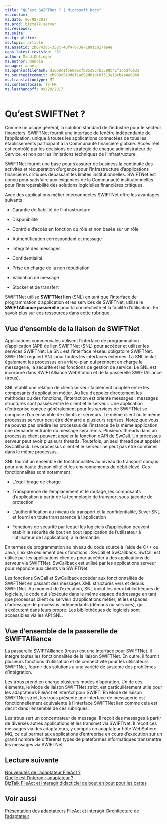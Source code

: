 ```yaml
---
title: "Qu’est SWIFTNet ? | Microsoft Docs"
ms.custom: 
ms.date: 06/08/2017
ms.prod: biztalk-server
ms.reviewer: 
ms.suite: 
ms.tgt_pltfrm: 
ms.topic: article
ms.assetid: 2b074385-352c-40f4-b73e-1891c627aa4e
caps.latest.revision: "8"
author: MandiOhlinger
ms.author: mandia
manager: anneta
ms.openlocfilehash: d1668c1f568a6cfb853957b3598b41f1cbdf6e33
ms.sourcegitcommit: cb908c540d8f1a692d01dc8f313e16cb4b4e696d
ms.translationtype: MT
ms.contentlocale: fr-FR
ms.lasthandoff: 09/20/2017
---
```

# <a name="what-is-swiftnet"></a>Qu’est SWIFTNet ?
Comme un usage général, la solution standard de l’industrie pour le secteur financiers, SWIFTNet fournit une interface de fenêtre indépendante de l’application, unique à toutes les applications connectées de tous les établissements participant à la Communauté financière globale. Accès réel est contrôlé par les décisions de stratégie de chaque administrateur de Service, et non par les limitations techniques de l’infrastructure.  
  
 SWIFTNet fournit une base pour s’assurer de business la continuité des activités et récupération d’urgence pour l’infrastructure d’applications financières critiques dépassant les limites institutionnelles. SWIFTNet est conçu pour satisfaire aux exigences de la Communauté institutionnelles pour l’interopérabilité des solutions logicielles financières critiques.  
  
 Avec des applications métier interconnectés SWIFTNet offre les avantages suivants :  
  
-   Garantie de fiabilité de l’infrastructure  
  
-   Disponibilité  
  
-   Contrôle d’accès en fonction du rôle et non basée sur un rôle  
  
-   Authentification correspondant et message  
  
-   Intégrité des messages  
  
-   Confidentialité  
  
-   Prise en charge de la non répudiation  
  
-   Validation de message  
  
-   Stocker et de transfert  

SWIFTNet utilise **SWIFTNet lien** (SNL) en tant que l’interface de programmation d’application et les services de SWIFTNet, utilise le **SWIFTAlliance passerelle** pour la connectivité et la facilité d’utilisation. En savoir plus sur ces ressources dans cette rubrique.

## <a name="swiftnet-link-overview"></a>Vue d’ensemble de la liaison de SWIFTNet

Applications commerciales utilisent l’interface de programmation d’application (API) de lien SWIFTNet (SNL) pour accéder et utiliser les services SWIFTNet. Le SNL est l’interface réseau obligatoire SWIFTNet. SWIFTNet requiert SNL pour toutes les interfaces externes. La SNL inclut également les processus en arrière-plan qui prennent en charge la messagerie, la sécurité et les fonctions de gestion de service. Le SNL est incorporé dans SWIFTAlliance WebStation et de la passerelle SWIFTAlliance (trous).  
  
 SNL établit une relation de client/serveur faiblement couplée entre les composants d’application métier. Au lieu d’appeler directement les méthodes ou des fonctions, l’interaction est orienté messages : messages structurés sont passés entre le client et le serveur. Une application d’entreprise conçue généralement pour les services de SWIFTNet se compose d’un ensemble de clients et serveurs. Le même client ou le même processus serveur peut être démarré à plusieurs reprises. Notez que vous ne pouvez pas prédire les processus de l’instance de la même application, une demande entrante du message sera remis. Plusieurs threads dans un processus client peuvent appeler la fonction d’API de SwCall. Un processus serveur peut avoir plusieurs threads. Toutefois, un seul thread peut appeler SwCallback. Les processus client et le serveur ne peut pas être combinés dans le même processus.  
  
 SNL fournit un ensemble de fonctionnalités au niveau du transport conçus pour une haute disponibilité et les environnements de débit élevé. Ces fonctionnalités sont notamment :  
  
-   L’équilibrage de charge  
  
-   Transparence de l’emplacement et le routage, les composants d’application à partir de la technologie de transport sous-jacente de protection  
  
-   L’authentification au niveau du transport et la confidentialité, Sever SNL et fourni en toute transparence à l’application  
  
-   Fonctions de sécurité par lequel les logiciels d’application peuvent établir la sécurité de bout en bout (application de l’utilisateur à l’utilisateur de l’application), à la demande.  
  
 En termes de programmation au niveau du code source à l’aide de C++ ou Java, il existe seulement deux fonctions : SwCall et SwCallback. SwCall est utilisé par les applications clientes pour accéder à des applications de serveur via SWIFTNet. SwCallback est utilisé par les applications serveur pour répondre aux clients via SWIFTNet.  
  
 Les fonctions SwCall et SwCallback accéder aux fonctionnalités de SWIFTNet en passant des messages XML structurés vers et depuis SWIFTNet. Au moment de l’exécution, SNL inclut les deux bibliothèques de logiciels, le code qui s’exécute dans le même espace d’adressage en tant que processus client ou serveur d’applications métier, et les espaces d’adressage de processus indépendants (démons ou services), qui s’exécutent dans leurs propre. Les bibliothèques de logiciels sont accessibles via les API SNL.  

## <a name="swiftalliance-gateway-overview"></a>Vue d’ensemble de la passerelle de SWIFTAlliance
  
La passerelle SWIFTAlliance (trous) est une interface pour SWIFTNet. Il intègre toutes les fonctionnalités de la liaison SWIFTNet. En outre, il fournit plusieurs fonctions d’utilisation et de connectivité pour les utilisateurs SWIFTNet, fournir des solutions à une variété de système des problèmes d’intégration.  
  
 Les trous prend en charge plusieurs modes d’opération. Un de ces éléments, le Mode de liaison SWIFTNet strict, est particulièrement utile pour les adaptateurs FileAct et InterAct pour SWIFT. En Mode de liaison SWIFTNet strict, les trous présente une interface de messagerie est fonctionnellement équivalente à l’interface SWIFTNet lien comme cela est décrit dans l’ensemble de ces rubriques.  
  
 Les trous sert un concentrateur de message. Il reçoit des messages à partir de diverses autres applications et les transmet via SWIFTNet. Il reçoit ces messages via des adaptateurs, y compris un adaptateur hôte WebSphere MQ, ce qui permet aux applications d’entreprise en cours d’exécution sur un grand nombre de différents types de plateformes informatiques transmettre les messages via SWIFTNet.  
 
 ## <a name="next-reading"></a>Lecture suivante
 
 [Nouveautés de l’adaptateur FileAct ?](../../adapters-and-accelerators/fileact-interact/what-is-the-fileact-adapter.md)  
 [Quelle est l’interagir adaptateur ?](../../adapters-and-accelerators/fileact-interact/what-is-the-interact-adapter.md)  
 [BizTalk FileAct et interagir didacticiel de bout en bout pour les cartes](../../adapters-and-accelerators/fileact-interact/biztalk-fileact-and-interact-adapters-end-to-end-tutorial.md)
 
 ## <a name="see-also"></a>Voir aussi
 [Présentation des adaptateurs FileAct et interagir l’Architecture de l’adaptateur](../../adapters-and-accelerators/fileact-interact/understanding-fileact-and-interact-adapter-architecture.md)